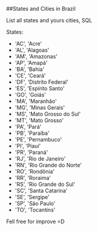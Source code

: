##States and Cities in Brazil

List all states and yours cities, SQL


States:
* 'AC', 'Acre'
* 'AL', 'Alagoas'
* 'AM', 'Amazonas'
* 'AP', 'Amapá'
* 'BA', 'Bahia'
* 'CE', 'Ceará'
* 'DF', 'Distrito Federal'
* 'ES', 'Espírito Santo'
* 'GO', 'Goiás'
* 'MA', 'Maranhão'
* 'MG', 'Minas Gerais'
* 'MS', 'Mato Grosso do Sul'
* 'MT', 'Mato Grosso'
* 'PA', 'Pará'
* 'PB', 'Paraíba'
* 'PE', 'Pernambuco'
* 'PI', 'Piauí'
* 'PR', 'Paraná'
* 'RJ', 'Rio de Janeiro'
* 'RN', 'Rio Grande do Norte'
* 'RO', 'Rondônia'
* 'RR', 'Roraima'
* 'RS', 'Rio Grande do Sul'
* 'SC', 'Santa Catarina'
* 'SE', 'Sergipe'
* 'SP', 'São Paulo'
* 'TO', 'Tocantins'

Fell free for improve =D
